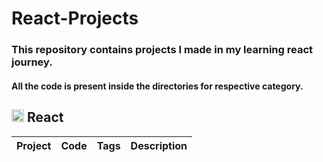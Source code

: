 # React-Projects

### This repository contains projects I made in my learning react journey.

#### All the code is present inside the directories for respective category.

## <img alt="React Logo" width="20px" src="https://cdn.jsdelivr.net/gh/devicons/devicon/icons/react/react-original.svg" /> React
| Project | Code | Tags | Description |
| --- | --- | --- | --- |
